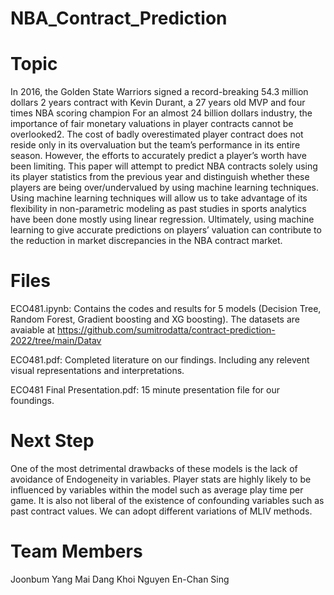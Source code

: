 # NBA_Contract_Prediction


# Topic
In 2016, the Golden State Warriors signed a record-breaking 54.3 million dollars 2 years
contract with Kevin Durant, a 27 years old MVP and four times NBA scoring champion
For an almost 24 billion dollars industry, the importance of fair monetary valuations in
player contracts cannot be overlooked2. The cost of badly overestimated player contract
does not reside only in its overvaluation but the team’s performance in its entire season.
However, the efforts to accurately predict a player’s worth have been limiting. This paper
will attempt to predict NBA contracts solely using its player statistics from the previous
year and distinguish whether these players are being over/undervalued by using machine
learning techniques. Using machine learning techniques will allow us to take advantage of its flexibility
in non-parametric modeling as past studies in sports analytics have been done mostly
using linear regression. Ultimately, using machine learning to give accurate predictions
on players’ valuation can contribute to the reduction in market discrepancies in the NBA
contract market.


# Files
ECO481.ipynb: Contains the codes and results for 5 models (Decision Tree, Random Forest, Gradient boosting and XG boosting). The datasets are avaiable at https://github.com/sumitrodatta/contract-prediction-2022/tree/main/Datav

ECO481.pdf: Completed literature on our findings. Including any relevent visual representations and interpretations. 

ECO481 Final Presentation.pdf: 15 minute presentation file for our foundings. 

# Next Step
One of the most detrimental drawbacks of these models is the lack of avoidance of Endogeneity
in variables. Player stats are highly likely to be influenced by variables within
the model such as average play time per game. It is also not liberal of the existence of
confounding variables such as past contract values. We can adopt different variations of MLIV methods. 

# Team Members
Joonbum Yang
Mai Dang Khoi Nguyen
En-Chan Sing
